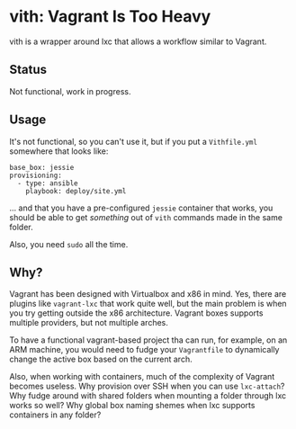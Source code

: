 # vith: Vagrant Is Too Heavy

vith is a wrapper around lxc that allows a workflow similar to Vagrant.

## Status

Not functional, work in progress.

## Usage

It's not functional, so you can't use it, but if you put a `Vithfile.yml` somewhere that looks
like:

```
base_box: jessie
provisioning:
  - type: ansible
    playbook: deploy/site.yml
```

... and that you have a pre-configured `jessie` container that works, you should be able to get
*something* out of `vith` commands made in the same folder.

Also, you need `sudo` all the time.

## Why?

Vagrant has been designed with Virtualbox and x86 in mind. Yes, there are plugins like
`vagrant-lxc` that work quite well, but the main problem is when you try getting outside the x86
architecture. Vagrant boxes supports multiple providers, but not multiple arches.

To have a functional vagrant-based project tha can run, for example, on an ARM machine, you would
need to fudge your `Vagrantfile` to dynamically change the active box based on the current arch.

Also, when working with containers, much of the complexity of Vagrant becomes useless. Why
provision over SSH when you can use `lxc-attach`? Why fudge around with shared folders when mounting
a folder through lxc works so well? Why global box naming shemes when lxc supports containers in
any folder?
